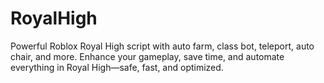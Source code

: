 # RoyalHigh
Powerful Roblox Royal High script with auto farm, class bot, teleport, auto chair, and more. Enhance your gameplay, save time, and automate everything in Royal High—safe, fast, and optimized.

